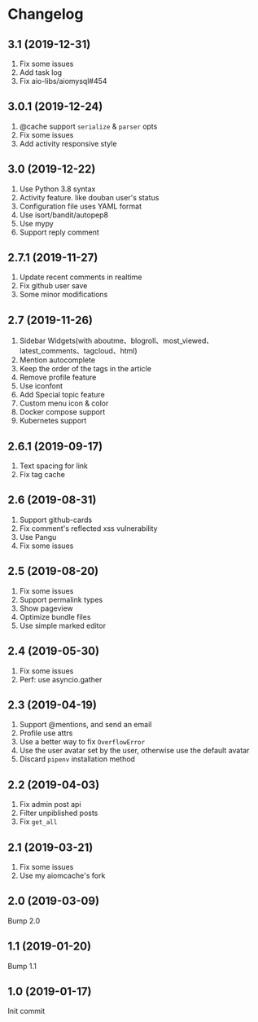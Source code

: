 # Changelog

## 3.1 (2019-12-31)

1. Fix some issues
2. Add task log
3. Fix aio-libs/aiomysql#454

## 3.0.1 (2019-12-24)

1. @cache support `serialize` & `parser` opts
2. Fix some issues
3. Add activity responsive style

## 3.0 (2019-12-22)

1. Use Python 3.8 syntax
2. Activity feature. like douban user's status
3. Configuration file uses YAML format
4. Use isort/bandit/autopep8
5. Use mypy
6. Support reply comment

## 2.7.1 (2019-11-27)

1. Update recent comments in realtime
2. Fix github user save
3. Some minor modifications

## 2.7 (2019-11-26)

1. Sidebar Widgets(with aboutme、blogroll、most\_viewed、latest\_comments、tagcloud、html)
2. Mention autocomplete
3. Keep the order of the tags in the article
4. Remove profile feature
5. Use iconfont
6. Add Special topic feature
7. Custom menu icon & color
8. Docker compose support
9. Kubernetes support

## 2.6.1 (2019-09-17)

1. Text spacing for link
2. Fix tag cache

## 2.6 (2019-08-31)

1. Support github-cards
2. Fix comment's reflected xss vulnerability
3. Use Pangu
4. Fix some issues

## 2.5 (2019-08-20)

1. Fix some issues
2. Support permalink types
3. Show pageview
4. Optimize bundle files
5. Use simple marked editor

## 2.4 (2019-05-30)

1. Fix some issues
2. Perf: use asyncio.gather

## 2.3 (2019-04-19)

1. Support @mentions, and send an email
2. Profile use attrs
3. Use a better way to fix `OverflowError`
4. Use the user avatar set by the user, otherwise use the default avatar
5. Discard `pipenv` installation method

## 2.2 (2019-04-03)

1. Fix admin post api
2. Filter unpiblished posts
3. Fix `get_all`

## 2.1 (2019-03-21)

1. Fix some issues
2. Use my aiomcache's fork

## 2.0 (2019-03-09)

Bump 2.0

## 1.1 (2019-01-20)

Bump 1.1

## 1.0 (2019-01-17)

Init commit

